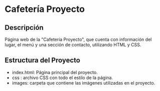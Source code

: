 # Cafetería Proyecto

## Descripción
Página web de la "Cafetería Proyecto", que cuenta con información del lugar, el menú y una sección de contacto, utilizando HTML y CSS.

## Estructura del Proyecto
- index.html: Página principal del proyecto.
- css : archivo CSS con todo el estilo de la página.
- images: carpeta que contiene las imágenes utilizadas en el proyecto.

